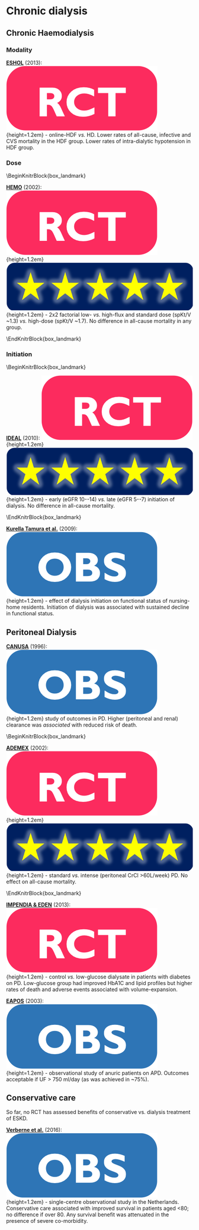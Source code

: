 # Chronic dialysis

## Chronic Haemodialysis

### Modality

[**ESHOL**](https://www.ncbi.nlm.nih.gov/pubmed/23411788) (2013): ![](Logo_RCT.png){height=1.2em} - online-HDF *vs.* HD.  Lower rates of all-cause, infective and CVS mortality in the HDF group.  Lower rates of intra-dialytic hypotension in HDF group.    

### Dose

\BeginKnitrBlock{box_landmark}<div class="box_landmark">[**HEMO**](https://www.ncbi.nlm.nih.gov/pubmed/12490682) (2002): ![](Logo_RCT.png){height=1.2em} ![](Logo_SEM.png){height=1.2em} - 2x2 factorial low- *vs.* high-flux and standard dose (spKt/V ~1.3) *vs.* high-dose (spKt/V ~1.7).  No difference in all-cause mortality in any group.  
</div>\EndKnitrBlock{box_landmark}

### Initiation

\BeginKnitrBlock{box_landmark}<div class="box_landmark">[**IDEAL**](https://www.ncbi.nlm.nih.gov/pubmed/20581422) (2010): ![](Logo_RCT.png){height=1.2em} ![](Logo_SEM.png){height=1.2em} - early (eGFR 10--14) *vs.* late (eGFR 5--7) initiation of dialysis.  No difference in all-cause mortality.  
</div>\EndKnitrBlock{box_landmark}

[**Kurella Tamura et al.**](https://www.ncbi.nlm.nih.gov/pubmed/19828531) (2009): ![](Logo_OBS.png){height=1.2em} - effect of dialysis initiation on functional status of nursing-home residents.  Initiation of dialysis was associated with sustained decline in functional status.  

## Peritoneal Dialysis

[**CANUSA**](https://www.ncbi.nlm.nih.gov/pubmed/8785388) (1996): ![](Logo_OBS.png){height=1.2em} study of outcomes in PD.  Higher (peritoneal and renal) clearance was *associated* with reduced risk of death.   

\BeginKnitrBlock{box_landmark}<div class="box_landmark">[**ADEMEX**](https://www.ncbi.nlm.nih.gov/pubmed/11961019) (2002): ![](Logo_RCT.png){height=1.2em} ![](Logo_SEM.png){height=1.2em} - standard *vs.* intense (peritoneal CrCl >60L/week) PD.  No effect on all-cause mortality.  
</div>\EndKnitrBlock{box_landmark}

[**IMPENDIA & EDEN**](https://www.ncbi.nlm.nih.gov/pubmed/23949801) (2013): ![](Logo_RCT.png){height=1.2em} - control *vs.* low-glucose dialysate in patients with diabetes on PD.  Low-glucose group had improved HbA1C and lipid profiles but higher rates of death and adverse events associated with volume-expansion.  

[**EAPOS**](https://www.ncbi.nlm.nih.gov/pubmed/14569106) (2003): ![](Logo_OBS.png){height=1.2em} - observational study of anuric patients on APD.  Outcomes acceptable if UF > 750 ml/day (as was achieved in ~75%).  


## Conservative care

So far, no RCT has assessed benefits of conservative vs. dialysis treatment of ESKD.  

[**Verberne et al.**](https://www.ncbi.nlm.nih.gov/pubmed/26988748) (2016): ![](Logo_OBS.png){height=1.2em} - single-centre observational study in the Netherlands.  Conservative care associated with improved survival in patients aged <80; no difference if over 80.  Any survival benefit was attenuated in the presence of severe co-morbidity.  
